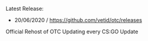 
Latest Release:
* 20/06/2020 / https://github.com/vetid/otc/releases

Official Rehost of OTC
Updating every CS:GO Update

